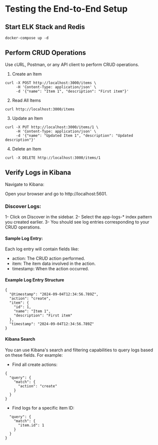 # Testing the End-to-End Setup

## Start ELK Stack and Redis
```
docker-compose up -d
```
## Perform CRUD Operations
Use cURL, Postman, or any API client to perform CRUD operations.

1. Create an Item
```
curl -X POST http://localhost:3000/items \
     -H 'Content-Type: application/json' \
     -d '{"name": "Item 1", "description": "First item"}'
```
2. Read All Items
```
curl http://localhost:3000/items
```
3. Update an Item
```
curl -X PUT http://localhost:3000/items/1 \
     -H 'Content-Type: application/json' \
     -d '{"name": "Updated Item 1", "description": "Updated description"}'
```
4. Delete an Item
```
curl -X DELETE http://localhost:3000/items/1
```
## Verify Logs in Kibana
Navigate to Kibana:

Open your browser and go to http://localhost:5601.

### Discover Logs:

1- Click on Discover in the sidebar.
2- Select the app-logs-* index pattern you created earlier.
3- You should see log entries corresponding to your CRUD operations.

#### Sample Log Entry:
Each log entry will contain fields like:

- action: The CRUD action performed.
- item: The item data involved in the action.
- timestamp: When the action occurred.

#### Example Log Entry Structure
```
{
  "@timestamp": "2024-09-04T12:34:56.789Z",
  "action": "create",
  "item": {
    "id": 1,
    "name": "Item 1",
    "description": "First item"
  },
  "timestamp": "2024-09-04T12:34:56.789Z"
}
```

#### Kibana Search
You can use Kibana's search and filtering capabilities to query logs based on these fields. For example:

- Find all create actions:
```
{
  "query": {
    "match": {
      "action": "create"
    }
  }
}
```

- Find logs for a specific item ID:

```{
  "query": {
    "match": {
      "item.id": 1
    }
  }
}
```